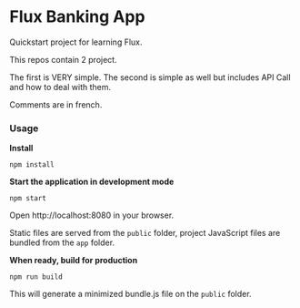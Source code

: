Flux Banking App
=====================

Quickstart project for learning Flux.

This repos contain 2 project.

The first is VERY simple.
The second is simple as well but includes API Call and how to deal with them. 

Comments are in french. 

### Usage
**Install**
```
npm install
```

**Start the application in development mode**
```
npm start
```

Open http://localhost:8080 in your browser.

Static files are served from the `public` folder, project JavaScript files are bundled from the `app` folder.

**When ready, build for production**
```
npm run build
```

This will generate a minimized bundle.js file on the `public` folder.
